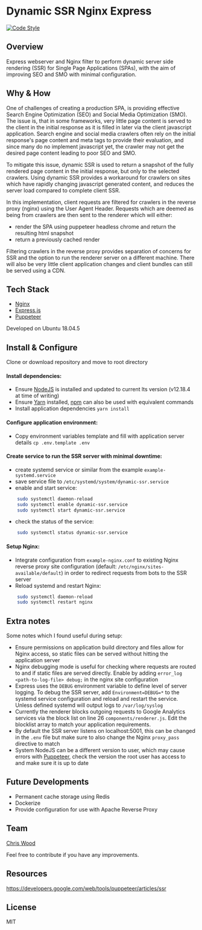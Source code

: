 # Dynamic SSR Nginx Express

[![Code Style](https://badgen.net/badge/code%20style/airbnb/ff5a5f)](https://github.com/airbnb/javascript)

## Overview

Express webserver and Nginx filter to perform dynamic server side rendering (SSR) for Single Page Applications (SPAs), with the aim of improving SEO and SMO with minimal configuration.  

## Why & How

One of challenges of creating a production SPA, is providing effective Search Engine Optimization (SEO) and Social Media Optimization (SMO). The issue is, that in some frameworks, very little page content is served to the client in the initial response as it is filled in later via the client javascript application. Search engine and social media crawlers often rely on the initial response's page content and meta tags to provide their evaluation, and since many do no implement javascript yet, the crawler may not get the desired page content leading to poor SEO and SMO.  

To mitigate this issue, dynamic SSR is used to return a snapshot of the fully rendered page content in the initial response, but only to the selected crawlers. Using dynamic SSR provides a workaround for crawlers on sites which have rapidly changing javascript generated content, and reduces the server load compared to complete client SSR.

In this implementation, client requests are filtered for crawlers in the reverse proxy (nginx) using the User Agent Header. Requests which are deemed as being from crawlers are then sent to the renderer which will either: 
- render the SPA using puppeteer headless chrome and return the resulting html snapshot
- return a previously cached render

Filtering crawlers in the reverse proxy provides separation of concerns for SSR and the option to run the renderer server on a different machine. There will also be very little client application changes and client bundles can still be served using a CDN.

## Tech Stack

- [Nginx](https://www.nginx.com/)
- [Express.js](https://expressjs.com/)
- [Puppeteer](https://developers.google.com/web/tools/puppeteer)

Developed on Ubuntu 18.04.5

## Install & Configure

Clone or download repository and move to root directory

#### Install dependencies:
- Ensure [NodeJS](https://nodejs.org/en/) is installed and updated to current lts version (v12.18.4 at time of writing)
- Ensure [Yarn](https://yarnpkg.com/) installed, [npm](https://www.npmjs.com/get-npm) can also be used with equivalent commands
- Install application dependencies ```yarn install```

#### Configure application environment:
- Copy environment variables template and fill with application server details ```cp .env.template .env```

#### Create service to run the SSR server with minimal downtime:
- create systemd service or similar from the example ```example-systemd.service```
- save service file to ```/etc/systemd/system/dynamic-ssr.service```
- enable and start service:  
```sh
	sudo systemctl daemon-reload
	sudo systemctl enable dynamic-ssr.service
	sudo systemctl start dynamic-ssr.service
```
- check the status of the service:
```sh
	sudo systemctl status dynamic-ssr.service
```

#### Setup Nginx:
- Integrate configuration from ```example-nginx.conf``` to existing Nginx reverse proxy site configuration (default: ```/etc/nginx/sites-available/default```) in order to redirect requests from bots to the SSR server
- Reload systemd and restart Nginx:
```sh
	sudo systemctl daemon-reload
	sudo systemctl restart nginx
```

## Extra notes

Some notes which I found useful during setup:
- Ensure permissions on application build directory and files allow for Nginx access, so static files can be served without hitting the application server
- Nginx debugging mode is useful for checking where requests are routed to and if static files are served directly. Enable by adding ```error_log <path-to-log-file> debug;``` in the nginx site configuration
- Express uses the ```DEBUG``` environment variable to define level of server logging. To debug the SSR server, add ```Environment=DEBUG=*``` to the systemd service configuration and reload and restart the service. Unless defined systemd will output logs to ```/var/log/syslog```
- Currently the renderer blocks outgoing requests to Google Analytics services via the block list on line 26 ```components/renderer.js```. Edit the blocklist array to match your application requirements.
- By default the SSR server listens on localhost:5001, this can be changed in the ```.env``` file but make sure to also change the Nginx ```proxy_pass``` directive to match
- System NodeJS can be a different version to user, which may cause errors with [Puppeteer](https://developers.google.com/web/tools/puppeteer), check the version the root user has access to and make sure it is up to date


## Future Developments

- Permanent cache storage using Redis
- Dockerize
- Provide configuration for use with Apache Reverse Proxy

## Team

[Chris Wood](https://cpcwood.com)

Feel free to contribute if you have any improvements. 

## Resources

https://developers.google.com/web/tools/puppeteer/articles/ssr

## License

MIT